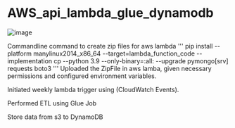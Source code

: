 # AWS_api_lambda_glue_dynamodb

![image](https://user-images.githubusercontent.com/124227342/229685525-3b5b84cb-e1fa-4207-9e72-76a1f8ca0c29.png)

Commandline command to create zip files for aws lambda
'''
pip install --platform manylinux2014_x86_64 --target=lambda_function_code --implementation cp --python 3.9 --only-binary=:all: --upgrade pymongo[srv] requests boto3
'''
Uploaded the ZipFile in aws lamba, given necessary permissions and configured environment variables.

Initiated weekly lambda trigger using  (CloudWatch Events).

Performed ETL using Glue Job

Store data from s3 to DynamoDB
